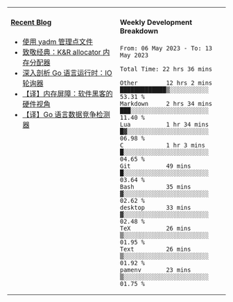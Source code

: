 <table width="960px">
<tr>
<td valign="top" width="50%">

#### <a href="https://www.kongjun18.me" target="_blank">Recent Blog</a>

<!-- BLOG-POST-LIST:START -->
- [使用 yadm 管理点文件](https://www.kongjun18.me/posts/2023/04/07/)
- [致敬经典：K&amp;R allocator 内存分配器](https://www.kongjun18.me/posts/2022/12/12/)
- [深入剖析 Go 语言运行时：IO 轮询器](https://www.kongjun18.me/posts/2022/11/21/)
- [【译】内存屏障：软件黑客的硬件视角](https://www.kongjun18.me/posts/2022/11/03/)
- [【译】Go 语言数据竞争检测器](https://www.kongjun18.me/posts/2022/10/25/)
<!-- BLOG-POST-LIST:END -->

</td>
<td valign="top" width="50%">

#### Weekly Development Breakdown

<!--START_SECTION:waka-->

```text
From: 06 May 2023 - To: 13 May 2023

Total Time: 22 hrs 36 mins

Other        12 hrs 2 mins   █████████████▒░░░░░░░░░░░   53.31 %
Markdown     2 hrs 34 mins   ███░░░░░░░░░░░░░░░░░░░░░░   11.40 %
Lua          1 hr 34 mins    █▓░░░░░░░░░░░░░░░░░░░░░░░   06.98 %
C            1 hr 3 mins     █░░░░░░░░░░░░░░░░░░░░░░░░   04.65 %
Git          49 mins         █░░░░░░░░░░░░░░░░░░░░░░░░   03.64 %
Bash         35 mins         ▓░░░░░░░░░░░░░░░░░░░░░░░░   02.62 %
desktop      33 mins         ▓░░░░░░░░░░░░░░░░░░░░░░░░   02.48 %
TeX          26 mins         ▒░░░░░░░░░░░░░░░░░░░░░░░░   01.95 %
Text         26 mins         ▒░░░░░░░░░░░░░░░░░░░░░░░░   01.92 %
pamenv       23 mins         ▒░░░░░░░░░░░░░░░░░░░░░░░░   01.75 %
```

<!--END_SECTION:waka-->
</td>
</tr>

</table>
